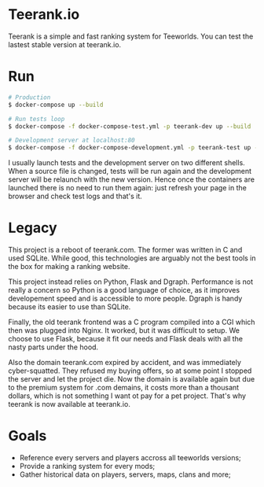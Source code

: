 # Teerank.io

Teerank is a simple and fast ranking system for Teeworlds. You can test the
lastest stable version at teerank.io.

# Run

```bash
# Production
$ docker-compose up --build

# Run tests loop
$ docker-compose -f docker-compose-test.yml -p teerank-dev up --build

# Development server at localhost:80
$ docker-compose -f docker-compose-development.yml -p teerank-test up --build
```

I usually launch tests and the development server on two different shells.
When a source file is changed, tests will be run again and the development
server will be relaunch with the new version.  Hence once the containers are
launched there is no need to run them again: just refresh your page in the
browser and check test logs and that's it.

# Legacy

This project is a reboot of teerank.com.  The former was written in C and used
SQLite.  While good, this technologies are arguably not the best tools in the
box for making a ranking website.

This project instead relies on Python, Flask and Dgraph.  Performance is not
really a concern so Python is a good language of choice, as it improves
developement speed and is accessible to more people.  Dgraph is handy because
its easier to use than SQLite.

Finally, the old teerank frontend was a C program compiled into a CGI which
then was plugged into Nginx.  It worked, but it was difficult to setup.  We
choose to use Flask, because it fit our needs and Flask deals with all the
nasty parts under the hood.

Also the domain teerank.com expired by accident, and was immediately
cyber-squatted.  They refused my buying offers, so at some point I stopped
the server and let the project die.  Now the domain is available again but
due to the premium system for .com demains, it costs more than a thousant
dollars, which is not something I want ot pay for a pet project.  That's why
teerank is now available at teerank.io.

# Goals

  - Reference every servers and players accross all teeworlds versions;
  - Provide a ranking system for every mods;
  - Gather historical data on players, servers, maps, clans and more;
